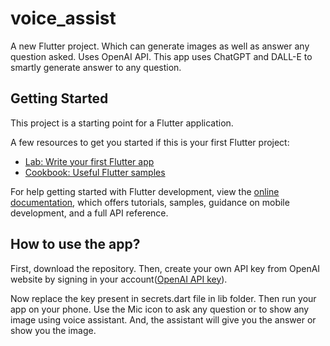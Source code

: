 # voice_assist

A new Flutter project. Which can generate images as well as answer any question asked. Uses OpenAI API.
This app uses ChatGPT and DALL-E to smartly generate answer to any question.


## Getting Started

This project is a starting point for a Flutter application.

A few resources to get you started if this is your first Flutter project:

- [Lab: Write your first Flutter app](https://docs.flutter.dev/get-started/codelab)
- [Cookbook: Useful Flutter samples](https://docs.flutter.dev/cookbook)

For help getting started with Flutter development, view the
[online documentation](https://docs.flutter.dev/), which offers tutorials,
samples, guidance on mobile development, and a full API reference.

## How to use the app?

First, download the repository.
Then, create your own API key from OpenAI website by signing in your account([OpenAI API key](https://platform.openai.com/account/api-keys)).

Now replace the key present in secrets.dart file in lib folder.
Then run your app on your phone.
Use the Mic icon to ask any question or to show any image using voice assistant.
And, the assistant will give you the answer or show you the image.
